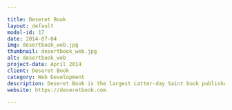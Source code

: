 ```yaml
---

title: Deseret Book
layout: default
modal-id: 17
date: 2014-07-04
img: desertbook_web.jpg
thumbnail: desertbook_web.jpg
alt: desertbook_web
project-date: April 2014
client: Deseret Book 
category: Web Development
description: Deseret Book is the largest Latter-day Saint book publisher and also owns a chain of LDS bookstores in the western United States.
website: https://deseretbook.com

---
```

